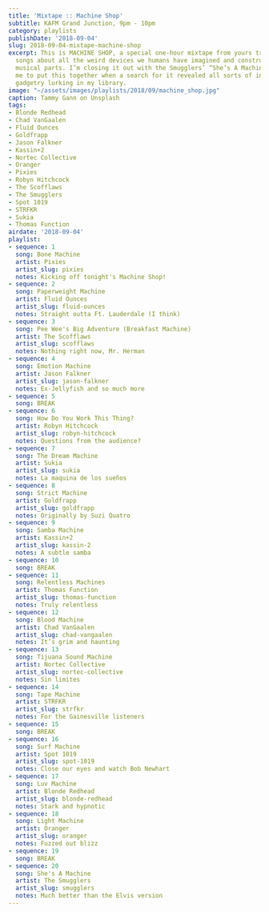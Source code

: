 ```yaml
---
title: 'Mixtape :: Machine Shop'
subtitle: KAFM Grand Junction, 9pm - 10pm
category: playlists
publishDate: '2018-09-04'
slug: 2018-09-04-mixtape-machine-shop
excerpt: This is MACHINE SHOP, a special one-hour mixtape from yours truly featuring
  songs about all the weird devices we humans have imagined and constructed out of
  musical parts. I’m closing it out with the Smugglers’ “She’s A Machine,” which inspired
  me to put this together when a search for it revealed all sorts of inexplicable
  gadgetry lurking in my library.
image: "~/assets/images/playlists/2018/09/machine_shop.jpg"
caption: Tammy Gann on Unsplash
tags:
- Blonde Redhead
- Chad VanGaalen
- Fluid Ounces
- Goldfrapp
- Jason Falkner
- Kassin+2
- Nortec Collective
- Oranger
- Pixies
- Robyn Hitchcock
- The Scofflaws
- The Smugglers
- Spot 1019
- STRFKR
- Sukia
- Thomas Function
airdate: '2018-09-04'
playlist:
- sequence: 1
  song: Bone Machine
  artist: Pixies
  artist_slug: pixies
  notes: Kicking off tonight's Machine Shop!
- sequence: 2
  song: Paperweight Machine
  artist: Fluid Ounces
  artist_slug: fluid-ounces
  notes: Straight outta Ft. Lauderdale (I think)
- sequence: 3
  song: Pee Wee's Big Adventure (Breakfast Machine)
  artist: The Scofflaws
  artist_slug: scofflaws
  notes: Nothing right now, Mr. Herman
- sequence: 4
  song: Emotion Machine
  artist: Jason Falkner
  artist_slug: jason-falkner
  notes: Ex-Jellyfish and so much more
- sequence: 5
  song: BREAK
- sequence: 6
  song: How Do You Work This Thing?
  artist: Robyn Hitchcock
  artist_slug: robyn-hitchcock
  notes: Questions from the audience?
- sequence: 7
  song: The Dream Machine
  artist: Sukia
  artist_slug: sukia
  notes: La maquina de los sueños
- sequence: 8
  song: Strict Machine
  artist: Goldfrapp
  artist_slug: goldfrapp
  notes: Originally by Suzi Quatro
- sequence: 9
  song: Samba Machine
  artist: Kassin+2
  artist_slug: kassin-2
  notes: A subtle samba
- sequence: 10
  song: BREAK
- sequence: 11
  song: Relentless Machines
  artist: Thomas Function
  artist_slug: thomas-function
  notes: Truly relentless
- sequence: 12
  song: Blood Machine
  artist: Chad VanGaalen
  artist_slug: chad-vangaalen
  notes: It’s grim and haunting
- sequence: 13
  song: Tijuana Sound Machine
  artist: Nortec Collective
  artist_slug: nortec-collective
  notes: Sin limites
- sequence: 14
  song: Tape Machine
  artist: STRFKR
  artist_slug: strfkr
  notes: For the Gainesville listeners
- sequence: 15
  song: BREAK
- sequence: 16
  song: Surf Machine
  artist: Spot 1019
  artist_slug: spot-1019
  notes: Close our eyes and watch Bob Newhart
- sequence: 17
  song: Luv Machine
  artist: Blonde Redhead
  artist_slug: blonde-redhead
  notes: Stark and hypnotic
- sequence: 18
  song: Light Machine
  artist: Oranger
  artist_slug: oranger
  notes: Fuzzed out blizz
- sequence: 19
  song: BREAK
- sequence: 20
  song: She's A Machine
  artist: The Smugglers
  artist_slug: smugglers
  notes: Much better than the Elvis version
---
```


